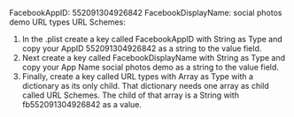 FacebookAppID: 552091304926842
FacebookDisplayName: social photos demo
URL types URL Schemes: 

1. In the .plist create a key called FacebookAppID with String as Type and copy your AppID 552091304926842 as a string to the value field.
2. Next create a key called FacebookDisplayName with String as Type and copy your App Name social photos demo as a string to the value field.
3. Finally, create a key called URL types with Array as Type with a dictionary as its only child. That dictionary needs one array as child called URL Schemes. The child of that array is a String with fb552091304926842 as a value.